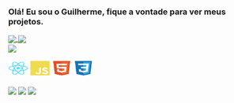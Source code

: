 ### Olá! Eu sou o Guilherme, fique a vontade para ver meus projetos.

<div>
  <a href="https://github.com/GuiKrause/github-readme-stats">
    <img height=200 align="center" src="https://github-readme-stats.vercel.app/api?username=GuiKrause&theme=nightowl&rank_icon=github"/>
  </a>
  <a href="https://github.com/GuiKrause/convoychat">
    <img height=200 align="center" src="https://github-readme-stats.vercel.app/api/top-langs/?username=GuiKrause&layout=donut&theme=nightowl"/>
  </a>
</div>

<a href="https://github-readme-stats.vercel.app/api/wakatime?username=GuiKrause">
    <img height=200 align="center" src="https://github.com/anuraghazra/github-readme-stats"/>
  </a>

<div style="display: inline_block"><br>
  <img align="center" alt="Gui-React" height="30" width="40" src="https://raw.githubusercontent.com/devicons/devicon/master/icons/react/react-original.svg">
  <img align="center" alt="Gui-Js" height="30" width="40" src="https://raw.githubusercontent.com/devicons/devicon/master/icons/javascript/javascript-plain.svg">
  <img align="center" alt="Gui-HTML" height="30" width="40" src="https://raw.githubusercontent.com/devicons/devicon/master/icons/html5/html5-original.svg">
  <img align="center" alt="Gui-CSS" height="30" width="40" src="https://raw.githubusercontent.com/devicons/devicon/master/icons/css3/css3-original.svg">
</div>

###

<div> 
  <a href="https://instagram.com/gui_krauser" target="_blank"><img src="https://img.shields.io/badge/-Instagram-%23E4405F?style=for-the-badge&logo=instagram&logoColor=white" target="_blank"></a>
  <a href = "mailto:contato.guilhermekrause@gmail.com"><img src="https://img.shields.io/badge/-Gmail-%23333?style=for-the-badge&logo=gmail&logoColor=white" target="_blank"></a>
  <a href="https://www.linkedin.com/in/guilhermekrauseramos/" target="_blank"><img src="https://img.shields.io/badge/-LinkedIn-%230077B5?style=for-the-badge&logo=linkedin&logoColor=white" target="_blank"></a> 
</div>
